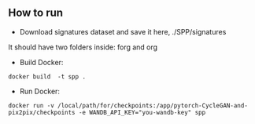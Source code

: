 ## How to run
- Download signatures dataset and save it here, ./SPP/signatures

It should have two folders inside: forg and org

- Build Docker:

```docker build  -t spp .```

- Run Docker:

```docker run -v /local/path/for/checkpoints:/app/pytorch-CycleGAN-and-pix2pix/checkpoints -e WANDB_API_KEY="you-wandb-key" spp```